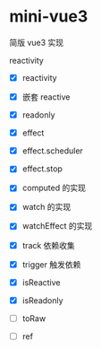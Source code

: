 # mini-vue3

简版 vue3 实现

reactivity

- [x] reactivity
- [x] 嵌套 reactive
- [x] readonly

- [x] effect
- [x] effect.scheduler
- [x] effect.stop

- [x] computed 的实现
- [x] watch 的实现
- [x] watchEffect 的实现

- [x] track 依赖收集
- [x] trigger 触发依赖

- [x] isReactive
- [x] isReadonly

- [ ] toRaw
- [ ] ref

